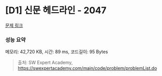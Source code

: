 # [D1] 신문 헤드라인 - 2047 

[문제 링크](https://swexpertacademy.com/main/code/problem/problemDetail.do?contestProbId=AV5QKsLaAy0DFAUq) 

### 성능 요약

메모리: 42,720 KB, 시간: 89 ms, 코드길이: 95 Bytes



> 출처: SW Expert Academy, https://swexpertacademy.com/main/code/problem/problemList.do